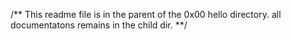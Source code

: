 /** This readme file is in the parent of the 0x00 hello directory. all documentatons remains in the child dir. **/